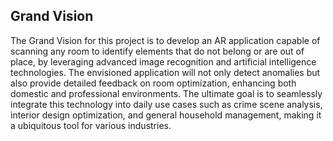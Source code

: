 ## Grand Vision
The Grand Vision for this project is to develop an AR application capable of scanning any room to identify elements that do not belong or are out of place, by leveraging advanced image recognition and artificial intelligence technologies. The envisioned application will not only detect anomalies but also provide detailed feedback on room optimization, enhancing both domestic and professional environments. The ultimate goal is to seamlessly integrate this technology into daily use cases such as crime scene analysis, interior design optimization, and general household management, making it a ubiquitous tool for various industries.
